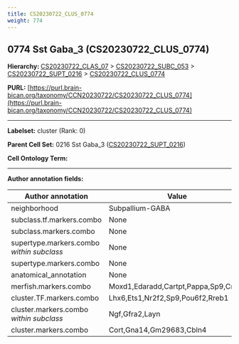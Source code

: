 ```yaml
---
title: CS20230722_CLUS_0774
weight: 774
---
```

## 0774 Sst Gaba_3 (CS20230722_CLUS_0774)
<b>Hierarchy: </b>
[CS20230722_CLAS_07](../CS20230722_CLAS_07) >
[CS20230722_SUBC_053](../CS20230722_SUBC_053) >
[CS20230722_SUPT_0216](../CS20230722_SUPT_0216) >
[CS20230722_CLUS_0774](../CS20230722_CLUS_0774)

**PURL:** [https://purl.brain-bican.org/taxonomy/CCN20230722/CS20230722_CLUS_0774](https://purl.brain-bican.org/taxonomy/CCN20230722/CS20230722_CLUS_0774)

---


**Labelset:** cluster (Rank: 0)

**Parent Cell Set:** 0216 Sst Gaba_3 ([CS20230722_SUPT_0216](../CS20230722_SUPT_0216))



**Cell Ontology Term:** 

[MARKER GENES.]: #


---

[TRANSFERRED ANNOTATIONS.]: #


[AUTHOR ANNOTATION FIELDS.]: #


**Author annotation fields:**

| Author annotation | Value |
|-------------------|-------|
|neighborhood|Subpallium-GABA|
|subclass.tf.markers.combo|None|
|subclass.markers.combo|None|
|supertype.markers.combo _within subclass_|None|
|supertype.markers.combo|None|
|anatomical_annotation|None|
|merfish.markers.combo|Moxd1,Edaradd,Cartpt,Pappa,Sp9,Cnih3|
|cluster.TF.markers.combo|Lhx6,Ets1,Nr2f2,Sp9,Pou6f2,Rreb1|
|cluster.markers.combo _within subclass_|Ngf,Gfra2,Layn|
|cluster.markers.combo|Cort,Gna14,Gm29683,Cbln4|
